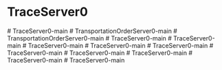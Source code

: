 # TraceServer0
#   T r a c e S e r v e r 0 - m a i n  
 #   T r a n s p o r t a t i o n O r d e r S e r v e r 0 - m a i n  
 #   T r a n s p o r t a t i o n O r d e r S e r v e r 0 - m a i n  
 #   T r a c e S e r v e r 0 - m a i n  
 #   T r a c e S e r v e r 0 - m a i n  
 #   T r a c e S e r v e r 0 - m a i n  
 #   T r a c e S e r v e r 0 - m a i n  
 #   T r a c e S e r v e r 0 - m a i n  
 #   T r a c e S e r v e r 0 - m a i n  
 #   T r a c e S e r v e r 0 - m a i n  
 #   T r a c e S e r v e r 0 - m a i n  
 #   T r a c e S e r v e r 0 - m a i n  
 #   T r a c e S e r v e r 0 - m a i n  
 